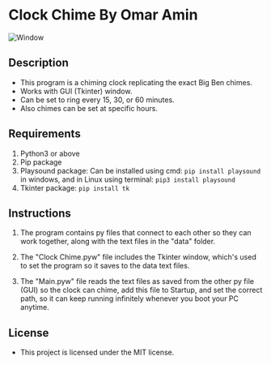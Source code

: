 # Clock Chime By Omar Amin

![Window](https://user-images.githubusercontent.com/65174210/122294009-e5a56d80-cef7-11eb-8931-d9a8e484f572.jpeg)

## Description

- This program is a chiming clock replicating the exact Big Ben chimes.
- Works with GUI (Tkinter) window.
- Can be set to ring every 15, 30, or 60 minutes.
- Also chimes can be set at specific hours.

## Requirements

 1. Python3 or above
 2. Pip package
 3. Playsound package: Can be installed using cmd: ``` pip install playsound ``` in windows, and in Linux using terminal: ``` pip3 install playsound ```
 4. Tkinter package: ``` pip install tk ```

## Instructions

1. The program contains py files that connect to each other so they can work together, along with the text files in the "data" folder.

2. The "Clock Chime.pyw" file includes the Tkinter window, which's used to set the program so it saves to the data text files.

3. The "Main.pyw" file reads the text files as saved from the other py file (GUI) so the clock can chime, add this file to Startup, and set the correct path, so it can keep running infinitely whenever you boot your PC anytime.

## License

- This project is licensed under the MIT license.
